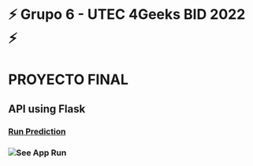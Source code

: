 # ⚡ Grupo 6 - UTEC 4Geeks BID 2022 ⚡
# PROYECTO FINAL 
## API using Flask
### [Run Prediction](https://app-stroke.herokuapp.com/)
### ![See App Run](https://github.com/sgso-free/proyecto-final-stroke-api/blob/main/preview-stroke-predict.png)
